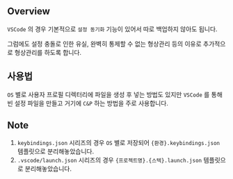 ## Overview

`VSCode` 의 경우 기본적으로 `설정 동기화` 기능이 있어서 따로 백업하지 않아도 됩니다.

그럼에도 설정 충돌로 인한 유실, 완벽히 통제할 수 없는 형상관리 등의 이유로 추가적으로 형상관리를 하도록 합니다.

## 사용법

`OS` 별로 사용자 프로필 디렉터리에 파일을 생성 후 넣는 방법도 있지만 `VSCode` 를 통해 빈 설정 파일을 만들고 거기에 `C&P` 하는 방법을 주로 사용합니다.

## Note

1. `keybindings.json` 시리즈의 경우 `OS` 별로 저장되어 `{환경}.keybindings.json` 템플릿으로 분리해놓았습니다.
1. `.vscode/launch.json` 시리즈의 경우 `{프로젝트명}.{스텍}.launch.json` 템플릿으로 분리해놓았습니다.

